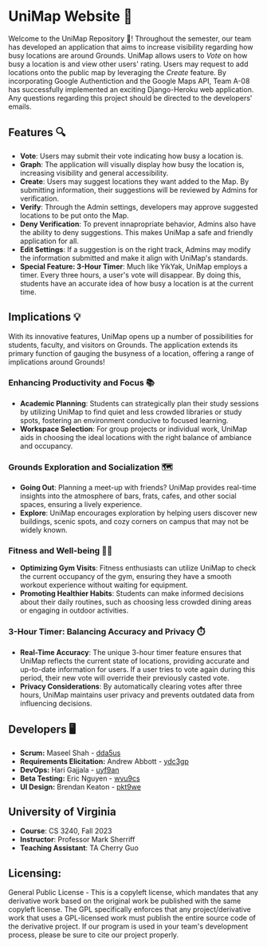 # UniMap Website 📍

Welcome to the UniMap Repository 👋! Throughout the semester, our team has developed an application that aims to increase visibility regarding how busy locations are around Grounds. UniMap allows users to *Vote* on how busy a location is and view other users' rating. Users may request to add locations onto the public map by leveraging the *Create* feature. By incorporating Google Authentiction and the Google Maps API, Team A-08 has successfully implemented an exciting Django-Heroku web application. Any questions regarding this project should be directed to the developers' emails.

## Features 🔍
- **Vote**: Users may submit their vote indicating how busy a location is.
- **Graph**: The application will visually display how busy the location is, increasing visibility and general accessibility.
- **Create**: Users may suggest locations they want added to the Map. By submitting information, their suggestions will be reviewed by Admins for verification.
- **Verify**: Through the Admin settings, developers may approve suggested locations to be put onto the Map.
- **Deny Verification**: To prevent innapropriate behavior, Admins also have the ability to deny suggestions. This makes UniMap a safe and friendly application for all.
- **Edit Settings**: If a suggestion is on the right track, Admins may modify the information submitted and make it align with UniMap's standards.
- **Special Feature: 3-Hour Timer**: Much like YikYak, UniMap employs a timer. Every three hours, a user's vote will disappear. By doing this, students have an accurate idea of how busy a location is at the current time.

## Implications 💡

With its innovative features, UniMap opens up a number of possibilities for students, faculty, and visitors on Grounds. The application extends its primary function of gauging the busyness of a location, offering a range of implications around Grounds!

### Enhancing Productivity and Focus 📚
- **Academic Planning**: Students can strategically plan their study sessions by utilizing UniMap to find quiet and less crowded libraries or study spots, fostering an environment conducive to focused learning.
- **Workspace Selection**: For group projects or individual work, UniMap aids in choosing the ideal locations with the right balance of ambiance and occupancy.

### Grounds Exploration and Socialization 🗺️
- **Going Out**: Planning a meet-up with friends? UniMap provides real-time insights into the atmosphere of bars, frats, cafes, and other social spaces, ensuring a lively experience.
- **Explore**: UniMap encourages exploration by helping users discover new buildings, scenic spots, and cozy corners on campus that may not be widely known.

### Fitness and Well-being 🏋️‍♂️
- **Optimizing Gym Visits**: Fitness enthusiasts can utilize UniMap to check the current occupancy of the gym, ensuring they have a smooth workout experience without waiting for equipment.
- **Promoting Healthier Habits**: Students can make informed decisions about their daily routines, such as choosing less crowded dining areas or engaging in outdoor activities.

### 3-Hour Timer: Balancing Accuracy and Privacy ⏱️
- **Real-Time Accuracy**: The unique 3-hour timer feature ensures that UniMap reflects the current state of locations, providing accurate and up-to-date information for users. If a user tries to vote again during this period, their new vote will override their previously casted vote.
- **Privacy Considerations**: By automatically clearing votes after three hours, UniMap maintains user privacy and prevents outdated data from influencing decisions.


## Developers 🖥️

- **Scrum:** Maseel Shah - [dda5us](https://github.com/maseelshah22)
- **Requirements Elicitation:** Andrew Abbott - [ydc3gp](https://github.com/ydc3gp)
- **DevOps:** Hari Gajjala - [uyf9an](https://github.com/hari-gajjala)
- **Beta Testing:** Eric Nguyen - [wvu9cs](https://github.com/eric-nguyen13)
- **UI Design:** Brendan Keaton - [pkt9we](https://github.com/BrendanKeaton)


## University of Virginia
- **Course**: CS 3240, Fall 2023
- **Instructor**: Professor Mark Sherriff
- **Teaching Assistant**: TA Cherry Guo

## Licensing:
General Public License - This is a copyleft license, which mandates that any derivative work based on the original work be published with the same copyleft license. The GPL specifically enforces that any project/derivative work that uses a GPL-licensed work must publish the entire source code of the derivative project. If our program is used in your team's development process, please be sure to cite our project properly.

